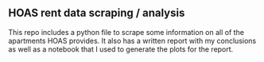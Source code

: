 ## HOAS rent data scraping / analysis

This repo includes a python file to scrape some information on all of the apartments HOAS provides.
It also has a written report with my conclusions as well as a notebook that I used to generate the plots for the report.
